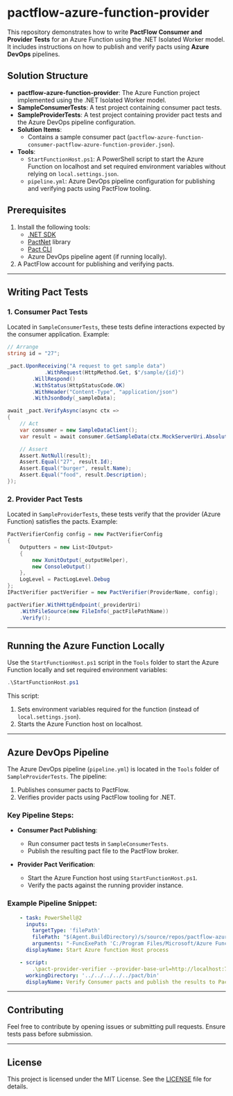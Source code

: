 
# pactflow-azure-function-provider

This repository demonstrates how to write **PactFlow Consumer and Provider Tests** for an Azure Function using the .NET Isolated Worker model. It includes instructions on how to publish and verify pacts using **Azure DevOps** pipelines.

## Solution Structure

- **pactflow-azure-function-provider**: The Azure Function project implemented using the .NET Isolated Worker model.
- **SampleConsumerTests**: A test project containing consumer pact tests.
- **SampleProviderTests**: A test project containing provider pact tests and the Azure DevOps pipeline configuration.
- **Solution Items**:
  - Contains a sample consumer pact (`pactflow-azure-function-consumer-pactflow-azure-function-provider.json`).
- **Tools**:
  - `StartFunctionHost.ps1`: A PowerShell script to start the Azure Function on localhost and set required environment variables without relying on `local.settings.json`.
  - `pipeline.yml`: Azure DevOps pipeline configuration for publishing and verifying pacts using PactFlow tooling.

## Prerequisites

1. Install the following tools:
   - [.NET SDK](https://dotnet.microsoft.com/download)
   - [PactNet](https://github.com/pact-foundation/pact-net) library
   - [Pact CLI](https://github.com/pact-foundation/pact-ruby-standalone/releases)
   - Azure DevOps pipeline agent (if running locally).
2. A PactFlow account for publishing and verifying pacts.

---

## Writing Pact Tests

### 1. **Consumer Pact Tests**

Located in `SampleConsumerTests`, these tests define interactions expected by the consumer application. Example:

```csharp
// Arrange
string id = "27";

_pact.UponReceiving("A request to get sample data")
            .WithRequest(HttpMethod.Get, $"/sample/{id}")
        .WillRespond()
        .WithStatus(HttpStatusCode.OK)
        .WithHeader("Content-Type", "application/json")
        .WithJsonBody(_sampleData);

await _pact.VerifyAsync(async ctx =>
{
    // Act
    var consumer = new SampleDataClient();
    var result = await consumer.GetSampleData(ctx.MockServerUri.AbsoluteUri, id);

    // Assert
    Assert.NotNull(result);
    Assert.Equal("27", result.Id);
    Assert.Equal("burger", result.Name);
    Assert.Equal("food", result.Description);
});
```

### 2. **Provider Pact Tests**

Located in `SampleProviderTests`, these tests verify that the provider (Azure Function) satisfies the pacts. Example:

```csharp
PactVerifierConfig config = new PactVerifierConfig
{
    Outputters = new List<IOutput>
    {
        new XunitOutput(_outputHelper),
        new ConsoleOutput()
    },
    LogLevel = PactLogLevel.Debug
};
IPactVerifier pactVerifier = new PactVerifier(ProviderName, config);

pactVerifier.WithHttpEndpoint(_providerUri)
    .WithFileSource(new FileInfo(_pactFilePathName))
    .Verify();
```

---

## Running the Azure Function Locally

Use the `StartFunctionHost.ps1` script in the `Tools` folder to start the Azure Function locally and set required environment variables:

```powershell
.\StartFunctionHost.ps1
```

This script:
1. Sets environment variables required for the function (instead of `local.settings.json`).
2. Starts the Azure Function host on localhost.

---

## Azure DevOps Pipeline

The Azure DevOps pipeline (`pipeline.yml`) is located in the `Tools` folder of `SampleProviderTests`. The pipeline:

1. Publishes consumer pacts to PactFlow.
2. Verifies provider pacts using PactFlow tooling for .NET.

### Key Pipeline Steps:

- **Consumer Pact Publishing**:
  - Run consumer pact tests in `SampleConsumerTests`.
  - Publish the resulting pact file to the PactFlow broker.

- **Provider Pact Verification**:
  - Start the Azure Function host using `StartFunctionHost.ps1`.
  - Verify the pacts against the running provider instance.

### Example Pipeline Snippet:

```yaml
    - task: PowerShell@2
      inputs:
        targetType: 'filePath'
        filePath: "$(Agent.BuildDirectory)/s/source/repos/pactflow-azure-function-provider/SampleProviderTests/Tools/StartFunctionHost.ps1"
        arguments: "-FuncExePath 'C:/Program Files/Microsoft/Azure Functions Core Tools/in-proc8/func.exe' -AzureFunctionProjectFolder '$(Agent.BuildDirectory)/s/source/repos/pactflow-azure-function-provider/pactflow-azure-function-provider'"
      displayName: Start Azure function Host process

    - script:      
        .\pact-provider-verifier --provider-base-url=http://localhost:7071 --pact-broker-base-url=<BROKER URL> --provider "pactflow-azure-function-provider" --broker-token=<ACCESS TOKEN> --consumer-version-tag=1.0.0-$(Build.SourceVersion) --enable-pending=true --provider-version-branch=develop --include-wip-pacts-since=2025-01-01 --publish-verification-results=true --fail-if-no-pacts-found=true --provider-app-version=1.0.0-$(Build.SourceVersion) --verbose
      workingDirectory: '../../../../../pact/bin'
      displayName: Verify Consumer pacts and publish the results to Pact Broker
```

---

## Contributing

Feel free to contribute by opening issues or submitting pull requests. Ensure tests pass before submission.

---

## License

This project is licensed under the MIT License. See the [LICENSE](LICENSE) file for details.
